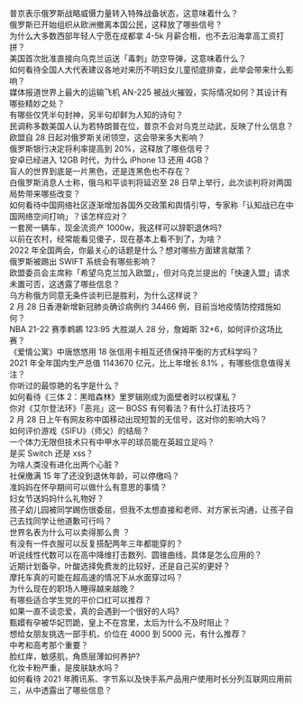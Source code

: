 普京表示俄罗斯战略威慑力量转入特殊战备状态，这意味着什么？  
俄罗斯已开始组织从欧洲撤离本国公民，这释放了哪些信号？  
为什么大多数西部年轻人宁愿在成都拿 4-5k 月薪合租，也不去沿海拿高工资打拼？  
美国首次批准直接向乌克兰运送「毒刺」防空导弹，这意味着什么？  
如何看待全国人大代表建议各地对来历不明妇女儿童彻底排查，此举会带来什么影响？  
媒体报道世界上最大的运输飞机 AN-225 被战火摧毁，实际情况如何？其设计有哪些精妙之处？  
有哪些仅凭半句封神，另半句却鲜为人知的诗句？  
民调称多数美国人认为若特朗普在位，普京不会对乌克兰动武，反映了什么信息？  
欧盟自 28 日起对俄罗斯关闭领空，这会带来多大影响？  
俄罗斯银行决定将利率提高到 20%，这释放了哪些信号？  
安卓已经进入 12GB 时代，为什么 iPhone 13 还用 4GB？  
盲人的世界到底是一片黑色，还是连黑色也不存在？  
白俄罗斯消息人士称，俄乌和平谈判将延迟至 28 日早上举行，此次谈判将对两国局势带来哪些改变？  
如何看待中国网络社区逐渐增加各国外交政策和舆情引导，专家称「认知战已在中国网络空间打响」？该怎样应对？  
一套房一辆车，现金流资产 1000w，我这样可以辞职退休吗?  
以前在农村，经常能看见傻子，现在基本上看不到了，为啥？  
2022 年全国两会，你最关心的话题是什么？想对哪些方面建言献策？  
俄罗斯被踢出 SWIFT 系统会有哪些影响？  
欧盟委员会主席称「希望乌克兰加入欧盟」，但对乌克兰提出的「快速入盟」请求未置可否，这透露了哪些信息？  
乌方称俄方同意无条件谈判已是胜利，为什么这样说？  
2 月 28 日香港新增新冠肺炎确诊病例约 34466 例，目前当地疫情防控措施如何？  
NBA 21-22 赛季鹈鹕 123:95 大胜湖人 28 分，詹姆斯 32+6，如何评价这场比赛？  
《爱情公寓》中唐悠悠用 18 张信用卡相互还债保持平衡的方式科学吗？  
2021 年全年国内生产总值 1143670 亿元，比上年增长 8.1% ，有哪些信息值得关注？  
你听过的最惊艳的名字是什么？  
如何看待《三体 2：黑暗森林》里罗辑刚成为面壁者时以权谋私？  
你对《艾尔登法环》「恶兆」这一 BOSS 有何看法？有什么打法技巧？  
2 月 28 日上午有网友称中国移动出现短暂的无信号，这对你的影响大吗？  
如何评价游戏《SIFU》（师父）的结局？  
一个体力无限但技术只有中甲水平的球员能在英超立足吗？  
是买 Switch 还是 xss？  
为啥人类没有进化出两个心脏 ?  
社保缴满 15 年了还没到退休年龄，可以停缴吗？  
准妈妈在怀孕期间可以做什么有意思的事情？  
妇女节送妈妈什么礼物好？  
孩子幼儿园被同学踢伤很委屈，但我不太想直接和老师、对方家长沟通，让孩子自己去找同学让他道歉可行吗？  
世界名表为什么可以卖得那么贵 ？  
有没有一件衣服可以反复搭配两年三年都能穿的？  
听说线性代数可以在高中降维打击数列、圆锥曲线，具体是怎么应用的？  
近期计划备孕，叶酸选择免费发的比较好，还是自己买的更好？  
摩托车真的可能在超高速的情况下从水面穿过吗？  
为什么现在的职场人睡得越来越晚？  
有哪些适合学生党的平价口红可以推荐？  
如果一直不谈恋爱，真的会遇到一个很好的人吗?  
甄嬛有孕被华妃罚跪，皇上不在宫里，太后为什么不及时阻止？  
想给女朋友挑选一部手机，价位在 4000 到 5000 元，有什么推荐？  
中考和高考那个重要？  
脸红痒，敏感肌，角质层薄如何养护?  
化妆卡粉严重，是皮肤缺水吗？  
如何看待 2021 年腾讯系、字节系以及快手系产品用户使用时长分列互联网应用前三，从中透露出了哪些信息？  
